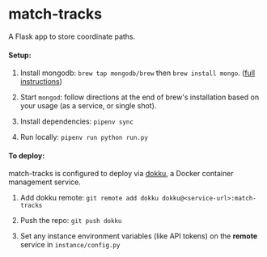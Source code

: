 # match-tracks

A Flask app to store coordinate paths.

#### Setup: 

1. Install mongodb: `brew tap mongodb/brew` then `brew install mongo`. ([full instructions](https://docs.mongodb.com/manual/tutorial/install-mongodb-on-os-x/))
   
2. Start `mongod`: follow directions at the end of brew's installation based on your usage (as a service, or single shot).

3. Install dependencies: `pipenv sync`

4. Run locally: `pipenv run python run.py`

#### To deploy:

match-tracks is configured to deploy via [dokku](https://github.com/dokku/dokku), a Docker container management service.

1. Add dokku remote: `git remote add dokku dokku@<service-url>:match-tracks`

2. Push the repo: `git push dokku`

3. Set any instance environment variables (like API tokens) on the **remote** service in `instance/config.py`

